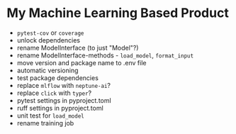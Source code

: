 # My Machine Learning Based Product

- `pytest-cov` or `coverage`
- unlock dependencies
- rename ModelInterface (to just "Model"?)
- rename ModelInterface-methods - `load_model`, `format_input`
- move version and package name to .env file
- automatic versioning
- test package dependencies
- replace `mlflow` with `neptune-ai`?
- replace `click` with `typer`?
- pytest settings in pyproject.toml
- ruff settings in pyproject.toml
- unit test for `load_model`
- rename training job
